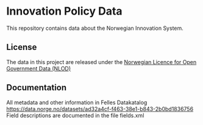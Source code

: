 
# Innovation Policy Data
This repository contains data about the Norwegian Innovation System.

## License
The data in this project are released under the [Norwegian Licence for Open Government Data (NLOD)](https://data.norge.no/nlod/en/2.0/)

## Documentation
All metadata and other information in Felles Datakatalog https://data.norge.no/datasets/ad32a4cf-f463-38e1-b843-2b0bd1836756
Field descriptions are documented in the file fields.xml

